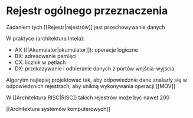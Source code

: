 # Rejestr ogólnego przeznaczenia
Zadaniem tych [[Rejestr|rejestrów]] jest przechowywanie danych

W praktyce (architektura Intela):
- AX ([[Akumulator|akumulator]]): operacje logiczne
- BX: adresowanie pamięci
- CX: licznik w pętlach
- DX: przekazywanie i odbieranie danych z portów wejścia-wyjścia

Algorytm najlepiej projektować tak, aby odpowiedznie dane znalazły się w odpowiedznich rejestrach, aby unikną wykonywania operacji [[MOV]]

W [[Architektura RISC|RISC]] takich rejestrów może być nawet 200

[[Architektura systemów komputerowych]]